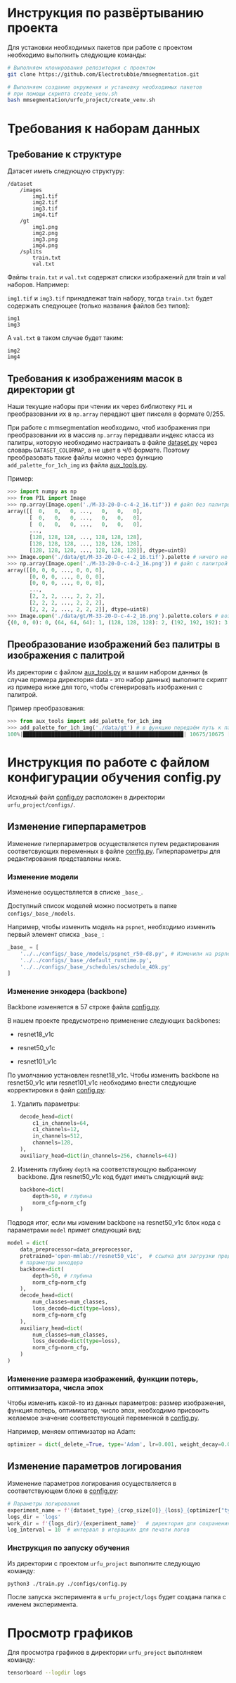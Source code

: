 # Инструкция по развёртыванию проекта

Для установки необходимых пакетов при работе с проектом необходимо выполнить следующие команды:

```sh
# Выполняем клонирования репозитория с проектом
git clone https://github.com/Electrotubbie/mmsegmentation.git

# Выполняем создание окружения и установку необходимых пакетов
# при помощи скрипта create_venv.sh
bash mmsegmentation/urfu_project/create_venv.sh
```

# Требования к наборам данных

## Требование к структуре

Датасет иметь следующую структуру:

```
/dataset
    /images
        img1.tif
        img2.tif
        img3.tif
        img4.tif
    /gt
        img1.png
        img2.png
        img3.png
        img4.png
    /splits
        train.txt
        val.txt
```

Файлы `train.txt` и `val.txt` содержат списки изображений для train и val наборов. Например:

`img1.tif` и `img3.tif` принадлежат train набору, тогда `train.txt` будет содержать следующее (только названия файлов без типов):

```
img1
img3
```

А `val.txt` в таком случае будет таким:

```
img2
img4
```

## Требования к изображениям масок в директории gt

Наши текущие наборы при чтении их через библиотеку `PIL` и преобразовании их в `np.array` передают цвет пикселя в формате 0/255.

При работе с mmsegmentation необходимо, чтоб изображения при преобразовании их в массив `np.array` передавали индекс класса из палитры, которую необходимо настраивать в файле [dataset.py](./dataset.py) через словарь `DATASET_COLORMAP`, а не цвет в ч/б формате. Поэтому преобразовать такие файлы можно через функцию `add_palette_for_1ch_img` из файла [aux_tools.py](./aux_tools.py).

Пример:

```python
>>> import numpy as np
>>> from PIL import Image
>>> np.array(Image.open('./M-33-20-D-c-4-2_16.tif')) # файл без палитры
array([[  0,   0,   0, ...,   0,   0,   0],
       [  0,   0,   0, ...,   0,   0,   0],
       [  0,   0,   0, ...,   0,   0,   0],
       ...,
       [128, 128, 128, ..., 128, 128, 128],
       [128, 128, 128, ..., 128, 128, 128],
       [128, 128, 128, ..., 128, 128, 128]], dtype=uint8)
>>> Image.open('./data/gt/M-33-20-D-c-4-2_16.tif').palette # ничего не возвращает, т.к. палитры нет
>>> np.array(Image.open('./M-33-20-D-c-4-2_16.png')) # файл с палитрой
array([[0, 0, 0, ..., 0, 0, 0],
       [0, 0, 0, ..., 0, 0, 0],
       [0, 0, 0, ..., 0, 0, 0],
       ...,
       [2, 2, 2, ..., 2, 2, 2],
       [2, 2, 2, ..., 2, 2, 2],
       [2, 2, 2, ..., 2, 2, 2]], dtype=uint8)
>>> Image.open('./data/gt/M-33-20-D-c-4-2_16.png').palette.colors # возвращает палитру цветов
{(0, 0, 0): 0, (64, 64, 64): 1, (128, 128, 128): 2, (192, 192, 192): 3, (255, 255, 255): 4}
```

## Преобразование изображений без палитры в изображения с палитрой

Из директории с файлом [aux_tools.py](./aux_tools.py) и вашим набором данных (в случае примера директория data - это набор данных) выполните скрипт из примера ниже для того, чтобы сгенерировать изображения с палитрой.

Пример преобразования:

```python
>>> from aux_tools import add_palette_for_1ch_img
>>> add_palette_for_1ch_img('./data/gt') # в функцию передаём путь к папке с разметкой снимка
100%|███████████████████████████████████████████████████| 10675/10675 [04:18<00:00, 41.33it/s]
```

# Инструкция по работе с файлом конфигурации обучения config.py

Исходный файл [config.py](./configs/config.py) расположен в директории `urfu_project/configs/`.

## Изменение гиперпараметров

Изменение гиперпараметров осуществляется путем редактирования соответсвующих переменных в файле [config.py](./configs/config.py). Гиперпараметры для редактирования представлены ниже.

### Изменение модели

Изменение осуществляется в списке `_base_`.

Доступный список моделей можно посмотреть в папке `configs/_base_/models`.

Например, чтобы изменить модель на `pspnet`, необходимо изменить первый элемент списка `_base_` :

```python
_base_ = [
    '../../configs/_base_/models/pspnet_r50-d8.py', # Изменили на pspnet_r50-d8.py
    '../../configs/_base_/default_runtime.py',
    '../../configs/_base_/schedules/schedule_40k.py'
]
```

### Изменение энкодера (backbone)

Backbone изменяется в 57 строке файла [config.py](./configs/config.py).

В нашем проекте предусмотрено применение следующих backbones:

* resnet18_v1c

* resnet50_v1c

* resnet101_v1c

По умолчанию установлен resnet18_v1c. Чтобы изменить backbone на resnet50_v1c или resnet101_v1c необходимо внести следующие корректировки в файл [config.py](./configs/config.py):

1) Удалить параметры:

```python
    decode_head=dict(
        c1_in_channels=64,
        c1_channels=12,
        in_channels=512,
        channels=128,
    ),
    auxiliary_head=dict(in_channels=256, channels=64))
```

2. Изменить глубину `depth` на соответствующую выбранному backbone. Для resnet50_v1c код будет иметь следующий вид:

```python
    backbone=dict(
        depth=50, # глубина
        norm_cfg=norm_cfg
    )
```

Подводя итог, если мы изменим backbone на resnet50_v1c блок кода с параметрами `model` примет следующий вид:

```python
model = dict(
    data_preprocessor=data_preprocessor,
    pretrained='open-mmlab://resnet50_v1c',  # ссылка для загрузки предобученного совместимого энкодера
    # параметры энкодера
    backbone=dict(
        depth=50, # глубина
        norm_cfg=norm_cfg
    ),
    decode_head=dict(
        num_classes=num_classes,
        loss_decode=dict(type=loss),
        norm_cfg=norm_cfg
    ),
    auxiliary_head=dict(
        num_classes=num_classes,
        loss_decode=dict(type=loss),
        norm_cfg=norm_cfg,
    )
)
```

### Изменение размера изображений,  функции потерь, оптимизатора, числа эпох

Чтобы изменить какой-то из данных параметров: размер изображения, функция потерь, оптимизатор, число эпох, необходимо присвоить желаемое значение соответствующей переменной в [config.py](./configs/config.py). 

Например, меняем оптимизатор на Adam:

```python
optimizer = dict(_delete_=True, type='Adam', lr=0.001, weight_decay=0.0005)
```

## Изменение параметров логирования

Изменение параметров логирования осуществляется в соответствующем блоке в [config.py](./configs/config.py):

```python
# Параметры логирования
experiment_name = f'{dataset_type}_{crop_size[0]}_{loss}_{optimizer["type"]}_bsize_{batch_size}'
logs_dir = 'logs'
work_dir = f'{logs_dir}/{experiment_name}'  # директория для сохранения логов
log_interval = 10  # интервал в итерациях для печати логов
```

### Инструкция по запуску обучения

Из директории с проектом `urfu_project` выполните следующую команду:

```sh
python3 ./train.py ./configs/config.py
```

После запуска эксперимента в `urfu_project/logs` будет создана папка с именем эксперимента.

# Просмотр графиков

Для просмотра графиков в директории `urfu_project` выполняем команду:

```sh
tensorboard --logdir logs
```